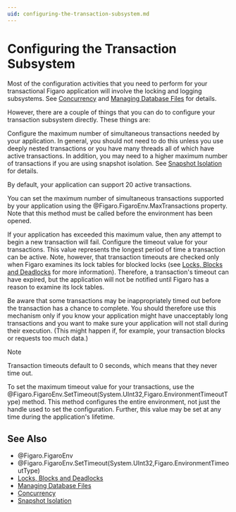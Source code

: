 ```yaml
---
uid: configuring-the-transaction-subsystem.md
---
```


# Configuring the Transaction Subsystem

Most of the configuration activities that you need to perform for your transactional Figaro application will involve the locking and logging subsystems. See [Concurrency](xref:concurrency.md) and [Managing Database Files](xref:managing-database-files.md) for details.


However, there are a couple of things that you can do to configure your transaction subsystem directly. These things are:

Configure the maximum number of simultaneous transactions needed by your application. In general, you should not need to do this unless you use deeply nested transactions or you have many threads all of which have active transactions. In addition, you may need to a higher maximum number of transactions if you are using snapshot isolation. See [Snapshot Isolation](xref:snapshot-isolation.md) for details.


By default, your application can support 20 active transactions.


You can set the maximum number of simultaneous transactions supported by your application using the @Figaro.FigaroEnv.MaxTransactions property. Note that this method must be called before the environment has been opened.


If your application has exceeded this maximum value, then any attempt to begin a new transaction will fail.
Configure the timeout value for your transactions. This value represents the longest period of time a transaction can be active. Note, however, that transaction timeouts are checked only when Figaro examines its lock tables for blocked locks (see [Locks, Blocks and Deadlocks](xref:locks-blocks-and-deadlocks.md) for more information). Therefore, a transaction's timeout can have expired, but the application will not be notified until Figaro has a reason to examine its lock tables.


Be aware that some transactions may be inappropriately timed out before the transaction has a chance to complete. You should therefore use this mechanism only if you know your application might have unacceptably long transactions and you want to make sure your application will not stall during their execution. (This might happen if, for example, your transaction blocks or requests too much data.)
>[!NOTE]
>Transaction timeouts default to 0 seconds, which means that they never time out.

To set the maximum timeout value for your transactions, use the @Figaro.FigaroEnv.SetTimeout(System.UInt32,Figaro.EnvironmentTimeoutType) method. This method configures the entire environment, not just the handle used to set the configuration. Further, this value may be set at any time during the application's lifetime.

## See Also

* @Figaro.FigaroEnv
* @Figaro.FigaroEnv.SetTimeout(System.UInt32,Figaro.EnvironmentTimeoutType)
* [Locks, Blocks and Deadlocks](xref:locks-blocks-and-deadlocks.md)
* [Managing Database Files](xref:managing-database-files.md) 
* [Concurrency](xref:concurrency.md)
* [Snapshot Isolation](xref:snapshot-isolation.md)

